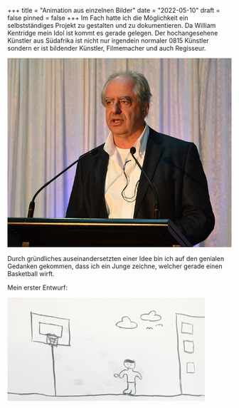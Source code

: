 +++
title = "Animation aus einzelnen Bilder"
date = "2022-05-10"
draft = false
pinned = false
+++
Im Fach hatte ich die Möglichkeit ein selbstständiges Projekt zu gestalten und zu dokumentieren. Da William Kentridge mein Idol ist kommt es gerade gelegen. Der hochangesehene Künstler aus Südafrika ist nicht nur irgendein normaler 0815 Künstler sondern er ist bildender Künstler, Filmemacher und auch Regisseur.

![William Kentridge](713px-william_kentridge_dsc_2685.jpg)

Durch gründliches auseinandersetzten einer Idee bin ich auf den genialen Gedanken gekommen, dass ich ein Junge zeichne, welcher gerade einen Basketball wirft. 



Mein erster Entwurf:

![](548454.png)